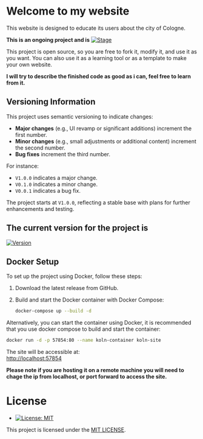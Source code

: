 # Welcome to my website

This website is designed to educate its users about the city of Cologne.

**This is an ongoing project and is** [![Stage](https://img.shields.io/badge/Development-Under_Development-yellow)](https://shields.io. )

This project is open source, so you are free to fork it, modify it, and use it as you want. You can also use it as a learning tool or as a template to make your own website.

**I will try to describe the finished code as good as i can, feel free to learn from it.**
## Versioning Information

This project uses semantic versioning to indicate changes:

- **Major changes** (e.g., UI revamp or significant additions) increment the first number.
- **Minor changes** (e.g., small adjustments or additional content) increment the second number.
- **Bug fixes** increment the third number.

For instance:
- `V1.0.0` indicates a major change.
- `V0.1.0` indicates a minor change.
- `V0.0.1` indicates a bug fix.

The project starts at `V1.0.0`, reflecting a stable base with plans for further enhancements and testing.

## The current version for the project is
 [![Version](https://img.shields.io/badge/Version-2.10.17-informational)](https://shields.io)

## Docker Setup

To set up the project using Docker, follow these steps:

1. Download the latest release from GitHub.
2. Build and start the Docker container with Docker Compose:

   ```bash
   docker-compose up --build -d
   ```

Alternatively, you can start the container using Docker, it is recommended that you use docker compose to build and start the container:

   ```bash
   docker run -d -p 57854:80 --name koln-container koln-site
   ```

The site will be accessible at:  
[http://localhost:57854](http://localhost:57854)

**Please note if you are hosting it on a remote machine you will need to chage the ip from localhost, or port forward to access the site.**


# License

- [![License: MIT](https://img.shields.io/badge/License-MIT-yellow.svg)](LICENSE)

<i class="fa fa-copyright" aria-hidden="true"></i> This project is licensed under the [MIT LICENSE](LICENSE).
